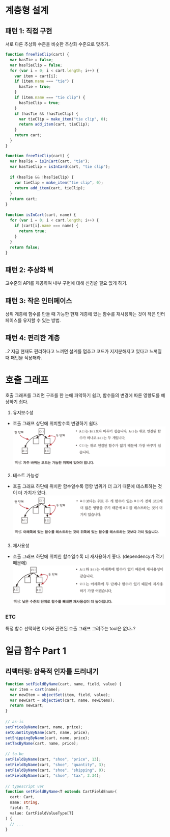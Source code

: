 # 계층형 설계

## 패턴 1: 직접 구현

서로 다른 추상화 수준을 비슷한 추상화 수준으로 맞추기.

```typescript
function freeTieClip(cart) {
  var hasTie = false;
  var hasTieClip = false;
  for (var i = 0; i < cart.length; i++) {
    var item = cart[i];
    if (item.name === "tie") {
      hasTie = true;
    }
    if (item.name === "tie clip") {
      hasTieClip = true;
    }
    if (hasTie && !hasTieClip) {
      var tieClip = make_item("tie clip", 0);
      return add_item(cart, tieClip);
    }
    return cart;
  }
}
```

```typescript
function freeTieClip(cart) {
  var hasTie = isInCart(cart, "tie");
  var hasTieClip = isInCard(cart, "tie clip");

  if (hasTie && !hasTieClip) {
    var tieClip = make_item("tie clip", 0);
    return add_item(cart, tieClip);
  }
  return cart;
}

function isInCart(cart, name) {
  for (var i = 0; i < cart.length; i++) {
    if (cart[i].name === name) {
      return true;
    }
  }
  return false;
}
```

## 패턴 2: 추상화 벽

고수준의 API를 제공하여 내부 구현에 대해 신경쓸 필요 없게 하기.

## 패턴 3: 작은 인터페이스

상위 계층에 함수를 만들 때 가능한 현재 계층에 있는 함수를 재사용하는 것이 작은 인터페이스를 유지할 수 있는 방법.

## 패턴 4: 편리한 계층

..? 지금 현재도 편리하다고 느끼면 설계를 멈추고 코드가 지저분해지고 있다고 느껴질 때 패턴을 적용해라.

# 호출 그래프

호출 그래프를 그리면 구조를 한 눈에 파악하기 쉽고, 함수들의 변경에 따른 영향도를 예상하기 쉽다.

1. 유지보수성

- 호출 그래프 상단에 위치할수록 변경하기 쉽다.
  ![Alt text](image.png)

2. 테스트 가능성

- 호출 그래프 하단에 위치한 함수일수록 영향 범위가 더 크기 때문에 테스트하는 것이 더 가치가 있다.
  ![Alt text](image-1.png)

3. 재사용성

- 호출 그래프 하단에 위치한 함수일수록 더 재사용하기 좋다. (dependency가 적기 때문에)
  ![Alt text](image-2.png)

### ETC

특정 함수 선택하면 이거와 관련된 호출 그래프 그려주는 tool은 없나..?

# 일급 함수 Part 1

## 리팩터링: 암묵적 인자를 드러내기

```typescript
function setFieldByName(cart, name, field, value) {
  var item = cart(name);
  var newItem = objectSet(item, field, value);
  var newCart = objectSet(cart, name, newItems);
  return newCart;
}

// as-is
setPriceByName(cart, name, price);
setQuantityByName(cart, name, price);
setShippingByName(cart, name, price);
setTaxByName(cart, name, price);

// to-be
setFieldByName(cart, "shoe", "price", 13);
setFieldByName(cart, "shoe", "quantity", 3);
setFieldByName(cart, "shoe", "shipping", 0);
setFieldByName(cart, "shoe", "tax", 2.34);

// typescript ver
function setFieldByName<T extends CartFieldEnum>(
  cart: Cart,
  name: string,
  field: T,
  value: CartFieldValueType[T]
) {
  // ...
}
```
